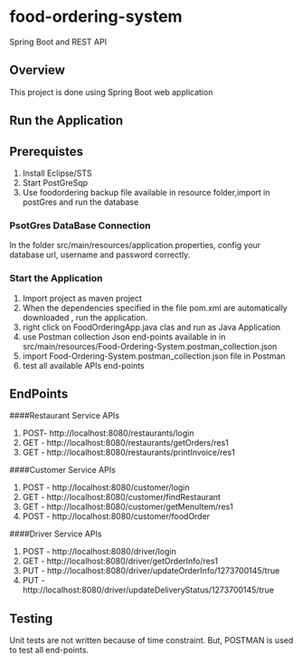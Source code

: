 # food-ordering-system
Spring Boot and REST API

## Overview
This project is done using Spring Boot web application 

## Run the Application
## Prerequistes
1. Install Eclipse/STS
2. Start PostGreSqp
3. Use foodordering backup file available in resource folder,import in postGres and run the database

### PsotGres DataBase Connection
In the folder src/main/resources/application.properties, config your database url, username and password correctly.
### Start the Application
1. Import project as maven project
2. When the dependencies specified in the file pom.xml are automatically downloaded , run the application.
3. right click on FoodOrderingApp.java clas and run as Java Application 
3. use Postman collection Json end-points available in  in src/main/resources/Food-Ordering-System.postman_collection.json
4. import Food-Ordering-System.postman_collection.json file in Postman 
5. test all available APIs end-points

## EndPoints
####Restaurant Service APIs
1. POST- http://localhost:8080/restaurants/login 
2. GET - http://localhost:8080/restaurants/getOrders/res1 
3. GET - http://localhost:8080/restaurants/printInvoice/res1

####Customer Service APIs
1. POST - http://localhost:8080/customer/login
2. GET - http://localhost:8080/customer/findRestaurant
3. GET - http://localhost:8080/customer/getMenuItem/res1
4. POST - http://localhost:8080/customer/foodOrder   

####Driver Service APIs
1. POST - http://localhost:8080/driver/login
2. GET - http://localhost:8080/driver/getOrderInfo/res1  
3. PUT - http://localhost:8080/driver/updateOrderInfo/1273700145/true
4. PUT - http://localhost:8080/driver/updateDeliveryStatus/1273700145/true


## Testing
Unit tests are not written because of time constraint. But, POSTMAN is used to test all end-points.

